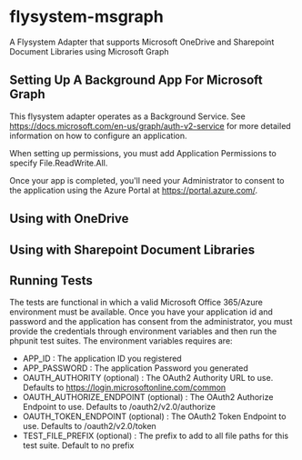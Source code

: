 # flysystem-msgraph
A Flysystem Adapter that supports Microsoft OneDrive and Sharepoint Document Libraries using Microsoft Graph

## Setting Up A Background App For Microsoft Graph
This flysystem adapter operates as a Background Service. See https://docs.microsoft.com/en-us/graph/auth-v2-service for more detailed information 
on how to configure an application.

When setting up permissions, you must add Application Permissions to specify File.ReadWrite.All.

Once your app is completed, you'll need your Administrator to consent to the application using the Azure Portal at https://portal.azure.com/.

## Using with OneDrive

## Using with Sharepoint Document Libraries


## Running Tests
The tests are functional in which a valid Microsoft Office 365/Azure environment must be available. Once you have your 
application id and password and the application has consent from the administrator, you must provide the credentials 
through environment variables and then run the phpunit test suites.  The environment variables requires are:

* APP_ID : The application ID you registered
* APP_PASSWORD : The application Password you generated
* OAUTH_AUTHORITY (optional) : The OAuth2 Authority URL to use. Defaults to https://login.microsoftonline.com/common
* OAUTH_AUTHORIZE_ENDPOINT (optional) : The OAuth2 Authorize Endpoint to use. Defaults to /oauth2/v2.0/authorize
* OAUTH_TOKEN_ENDPOINT (optional) : The OAuth2 Token Endpoint to use. Defaults to /oauth2/v2.0/token
* TEST_FILE_PREFIX (optional) : The prefix to add to all file paths for this test suite. Default to no prefix